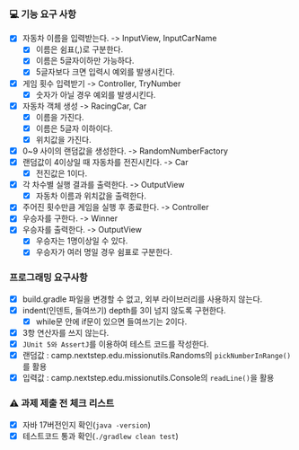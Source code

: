 ### 💻 기능 요구 사항
- [X] 자동차 이름을 입력받는다. -> InputView, InputCarName
    - [X] 이름은 쉼표(,)로 구분한다.
    - [X] 이름은 5글자이하만 가능하다.
    - [X] 5글자보다 크면 입력시 예외를 발생시킨다.
- [X] 게임 횟수 입력받기 -> Controller, TryNumber
    - [X] 숫자가 아닐 경우 예외를 발생시킨다.
- [X] 자동차 객체 생성 -> RacingCar, Car
    - [X] 이름을 가진다.
    - [X] 이름은 5글자 이하이다.
    - [X] 위치값을 가진다.
- [X] 0~9 사이의 랜덤값을 생성한다. -> RandomNumberFactory
- [X] 랜덤값이 4이상일 때 자동차를 전진시킨다. -> Car
    - [X] 전진값은 1이다.
- [X] 각 차수별 실행 결과를 출력한다. -> OutputView
    - [X] 자동차 이름과 위치값을 출력한다.
- [X] 주어진 횟수만큼 게임을 실행 후 종료한다. -> Controller
- [X] 우승자를 구한다. -> Winner
- [X] 우승자를 출력한다. -> OutputView
    - [X] 우승자는 1명이상일 수 있다.
    - [X] 우승자가 여러 명일 경우 쉼표로 구분한다.

### 프로그래밍 요구사항
- [X] build.gradle 파일을 변경할 수 없고, 외부 라이브러리를 사용하지 않는다.
- [X] indent(인덴트, 들여쓰기) depth를 3이 넘지 않도록 구현한다.
    - [X] while문 안에 if문이 있으면 들여쓰기는 2이다.
- [X] 3항 연산자를 쓰지 않는다.
- [X] ```JUnit 5와 AssertJ```를 이용하여 테스트 코드를 작성한다.
- [X] 랜덤값 : camp.nextstep.edu.missionutils.Randoms의 ```pickNumberInRange()```를 활용
- [X] 입력값 : camp.nextstep.edu.missionutils.Console의 ```readLine()```을 활용

### ⚠ 과제 제출 전 체크 리스트
- [X] 자바 17버전인지 확인(```java -version```)
- [X] 테스트코드 통과 확인(```./gradlew clean test```)
